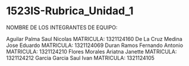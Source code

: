 # 1523IS-Rubrica_Unidad_1

NOMBRE DE LOS INTEGRANTES DE EQUIPO:

Aguilar Palma Saul Nicolas       MATRICULA: 1321124160
De La Cruz Medina Jose Eduardo   MATRICULA: 1321124069
Duran Ramos Fernando Antonio     MATRICULA: 1321124210
Flores Morales Ariatna Janette   MATRICULA: 1321124212
Garcia Garcia Saul Ivan          MATRICULA: 1321124105
